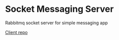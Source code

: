 # Socket Messaging Server

Rabbitmq socket server for simple messaging app

[Client repo](https://github.com/nipunvv/socket-messaging)